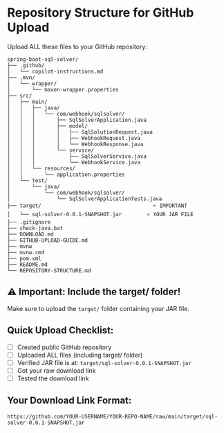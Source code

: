 # Repository Structure for GitHub Upload

Upload ALL these files to your GitHub repository:

```
spring-boot-sql-solver/
├── .github/
│   └── copilot-instructions.md
├── .mvn/
│   └── wrapper/
│       └── maven-wrapper.properties
├── src/
│   ├── main/
│   │   ├── java/
│   │   │   └── com/webhook/sqlsolver/
│   │   │       ├── SqlSolverApplication.java
│   │   │       ├── model/
│   │   │       │   ├── SqlSolutionRequest.java
│   │   │       │   ├── WebhookRequest.java
│   │   │       │   └── WebhookResponse.java
│   │   │       └── service/
│   │   │           ├── SqlSolverService.java
│   │   │           └── WebhookService.java
│   │   └── resources/
│   │       └── application.properties
│   └── test/
│       └── java/
│           └── com/webhook/sqlsolver/
│               └── SqlSolverApplicationTests.java
├── target/                                    ⭐ IMPORTANT
│   └── sql-solver-0.0.1-SNAPSHOT.jar        ⭐ YOUR JAR FILE
├── .gitignore
├── check-java.bat
├── DOWNLOAD.md
├── GITHUB-UPLOAD-GUIDE.md
├── mvnw
├── mvnw.cmd
├── pom.xml
├── README.md
└── REPOSITORY-STRUCTURE.md
```

## ⚠️ Important: Include the target/ folder!

Make sure to upload the `target/` folder containing your JAR file. 

## Quick Upload Checklist:
- [ ] Created public GitHub repository
- [ ] Uploaded ALL files (including target/ folder)
- [ ] Verified JAR file is at: `target/sql-solver-0.0.1-SNAPSHOT.jar`
- [ ] Got your raw download link
- [ ] Tested the download link

## Your Download Link Format:
```
https://github.com/YOUR-USERNAME/YOUR-REPO-NAME/raw/main/target/sql-solver-0.0.1-SNAPSHOT.jar
```
